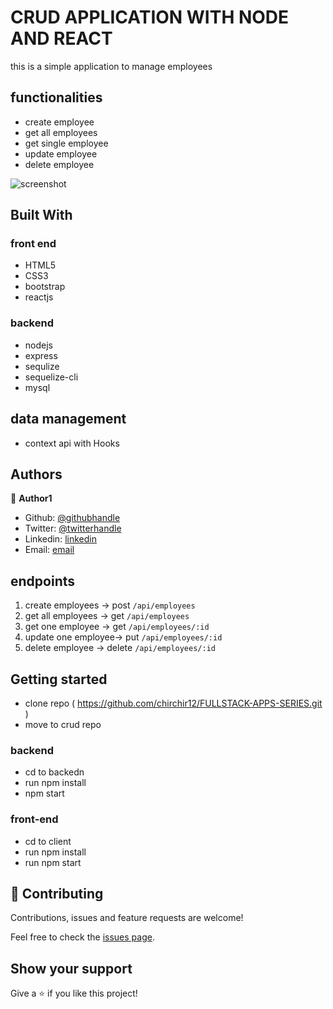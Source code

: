 # CRUD APPLICATION WITH NODE AND REACT

this is a simple application to manage employees

## functionalities
* create employee
* get all employees
* get single employee
* update employee 
* delete employee

![screenshot](images/final.png)

## Built With
### front end
- HTML5
- CSS3
- bootstrap
- reactjs
### backend 
- nodejs
- express
- sequlize
- sequelize-cli
- mysql 

## data management 
- context api with Hooks

## Authors

👤 **Author1**

- Github: [@githubhandle](https://github.com/chirchir12 )
- Twitter: [@twitterhandle](https://twitter.com/shadochir )
- Linkedin: [linkedin](https://www.linkedin.com/in/emmanuel-chirchir/ )
- Email: [email](chirchir7370@gmail.com)

## endpoints
1. create employees -> post `/api/employees`
2. get all employees -> get `/api/employees`
3. get one employee -> get `/api/employees/:id`
4. update one employee-> put `/api/employees/:id`
5. delete employee -> delete `/api/employees/:id`


## Getting started
- clone repo ( https://github.com/chirchir12/FULLSTACK-APPS-SERIES.git )
- move to crud repo 
### backend 
- cd to backedn
- run npm install
- npm start
### front-end
- cd to client
- run npm install
- run npm start



## 🤝 Contributing

Contributions, issues and feature requests are welcome!

Feel free to check the [issues page](issues/).

## Show your support

Give a ⭐️ if you like this project!


